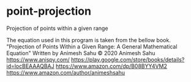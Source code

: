 # point-projection
Projection of points within a given range

The equation used in this program is taken from the bellow book.
"Projection of Points Within a Given Range: A General Mathematical Equation"
Written by Animesh Sahu
© 2020 Animesh Sahu
https://www.anispy.com/
https://play.google.com/store/books/details?id=locBEAAAQBAJ
https://www.amazon.com/dp/B08BYY4VM2
https://www.amazon.com/author/animeshsahu
